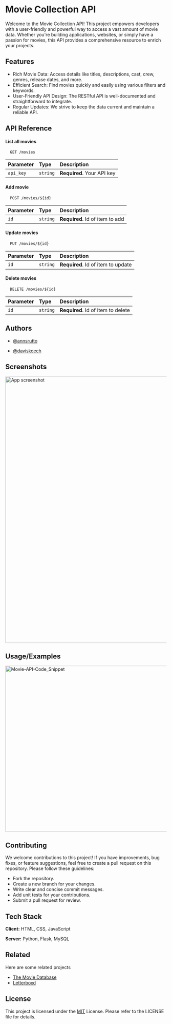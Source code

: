 
# Movie Collection API

Welcome to the Movie Collection API! This project empowers developers with a user-friendly and powerful way to access a vast amount of movie data. Whether you're building applications, websites, or simply have a passion for movies, this API provides a comprehensive resource to enrich your projects.


## Features

- Rich Movie Data: Access details like titles, descriptions, cast, crew, genres, release dates, and more.
- Efficient Search: Find movies quickly and easily using various filters and keywords.
- User-Friendly API Design: The RESTful API is well-documented and straightforward to integrate.
- Regular Updates: We strive to keep the data current and maintain a reliable API.


## API Reference

#### List all movies

```http
  GET /movies
```

| Parameter | Type     | Description                |
| :-------- | :------- | :------------------------- |
| `api_key` | `string` | **Required**. Your API key |

#### Add movie

```http
  POST /movies/${id}
```

| Parameter | Type     | Description                       |
| :-------- | :------- | :-------------------------------- |
| `id`      | `string` | **Required**. Id of item to add |

#### Update movies

```http
  PUT /movies/${id}
```

| Parameter | Type     | Description                       |
| :-------- | :------- | :-------------------------------- |
| `id`      | `string` | **Required**. Id of item to update |

#### Delete movies

```http
  DELETE /movies/${id}
```

| Parameter | Type     | Description                       |
| :-------- | :------- | :-------------------------------- |
| `id`      | `string` | **Required**. Id of item to delete |

## Authors

- [@annsrutto](https://www.github.com/Annsrutto)


- [@daviskoech](https://www.github.com/davykoch)


## Screenshots


<img width="830" alt="App screenshot" src="https://github.com/Annsrutto/movie_collection_API/assets/135266679/393ca09d-67ff-489b-a724-f307aa444d91">

## Usage/Examples

<img width="517" alt="Movie-API-Code_Snippet" src="https://github.com/Annsrutto/movie_collection_API/assets/135266679/6b0efda4-73ca-41b1-96b2-d483f7c027be">



## Contributing

We welcome contributions to this project! If you have improvements, bug fixes, or feature suggestions, feel free to create a pull request on this repository. Please follow these guidelines:

- Fork the repository.
- Create a new branch for your changes.
- Write clear and concise commit messages.
- Add unit tests for your contributions.
- Submit a pull request for review.

## Tech Stack

**Client:** HTML, CSS, JavaScript

**Server:** Python, Flask, MySQL

## Related

Here are some related projects

- [The Movie Database](https://www.themoviedb.org/)
- [ Letterboxd ](https://letterboxd.com/)


## License

This project is licensed under the [MIT](https://choosealicense.com/licenses/mit/)
License. Please refer to the LICENSE file for details.

